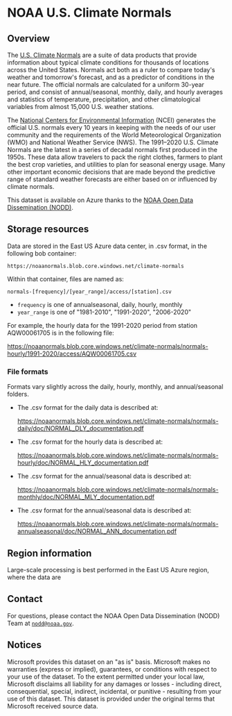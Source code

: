 # NOAA U.S. Climate Normals

## Overview

The [U.S. Climate Normals](https://www.ncei.noaa.gov/products/land-based-station/us-climate-normals) are a suite of data products that provide information about typical climate conditions for thousands of locations across the United States. Normals act both as a ruler to compare today's weather and tomorrow's forecast, and as a predictor of conditions in the near future. The official normals are calculated for a uniform 30-year period, and consist of annual/seasonal, monthly, daily, and hourly averages and statistics of temperature, precipitation, and other climatological variables from almost 15,000 U.S. weather stations. 

The [National Centers for Environmental Information](https://www.ncei.noaa.gov/) (NCEI) generates the official U.S. normals every 10 years in keeping with the needs of our user community and the requirements of the World Meteorological Organization (WMO) and National Weather Service (NWS). The 1991–2020 U.S. Climate Normals are the latest in a series of decadal normals first produced in the 1950s. These data allow travelers to pack the right clothes, farmers to plant the best crop varieties, and utilities to plan for seasonal energy usage. Many other important economic decisions that are made beyond the predictive range of standard weather forecasts are either based on or influenced by climate normals.

This dataset is available on Azure thanks to the [NOAA Open Data Dissemination (NODD)](https://www.noaa.gov/information-technology/open-data-dissemination).


## Storage resources

Data are stored in the East US Azure data center, in .csv format, in the following bob container:

`https://noaanormals.blob.core.windows.net/climate-normals`

Within that container, files are named as:

`normals-[frequency]/[year_range]/access/[station].csv`

* `frequency` is one of annualseasonal, daily, hourly, monthly
* `year_range` is one of "1981-2010", "1991-2020", "2006-2020"

For example, the hourly data for the 1991-2020 period from station AQW00061705 is in the following file:

<https://noaanormals.blob.core.windows.net/climate-normals/normals-hourly/1991-2020/access/AQW00061705.csv>


### File formats

Formats vary slightly across the daily, hourly, monthly, and annual/seasonal folders.

* The .csv format for the daily data is described at:

  <https://noaanormals.blob.core.windows.net/climate-normals/normals-daily/doc/NORMAL_DLY_documentation.pdf>
  
* The .csv format for the hourly data is described at:

  <https://noaanormals.blob.core.windows.net/climate-normals/normals-hourly/doc/NORMAL_HLY_documentation.pdf>
  
* The .csv format for the annual/seasonal data is described at:

  <https://noaanormals.blob.core.windows.net/climate-normals/normals-monthly/doc/NORMAL_MLY_documentation.pdf>

* The .csv format for the annual/seasonal data is described at:

  <https://noaanormals.blob.core.windows.net/climate-normals/normals-annualseasonal/doc/NORMAL_ANN_documentation.pdf>


## Region information

Large-scale processing is best performed in the East US Azure region, where the data are 


## Contact

For questions, please contact the NOAA Open Data Dissemination (NODD) Team at [`nodd@noaa.gov`](mailto:nodd@noaa.gov?subject=azure%20climatenormals%20question).


## Notices

Microsoft provides this dataset on an "as is" basis.  Microsoft makes no warranties (express or implied), guarantees, or conditions with respect to your use of the dataset.  To the extent permitted under your local law, Microsoft disclaims all liability for any damages or losses - including direct, consequential, special, indirect, incidental, or punitive - resulting from your use of this dataset.  This dataset is provided under the original terms that Microsoft received source data.
